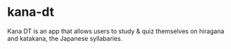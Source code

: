 # kana-dt
Kana DT is an app that allows users to study & quiz themselves on hiragana and katakana, the Japanese syllabaries.

